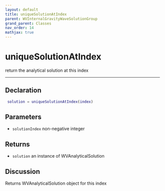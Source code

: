 ```yaml
---
layout: default
title: uniqueSolutionAtIndex
parent: WVInternalGravityWaveSolutionGroup
grand_parent: Classes
nav_order: 14
mathjax: true
---
```


#  uniqueSolutionAtIndex

return the analytical solution at this index


---

## Declaration
```matlab
 solution = uniqueSolutionAtIndex(index)
```
## Parameters
+ `solutionIndex`  non-negative integer

## Returns
+ `solution`  an instance of WVAnalyticalSolution

## Discussion

  Returns WVAnalyticalSolution object for this index
 
        
